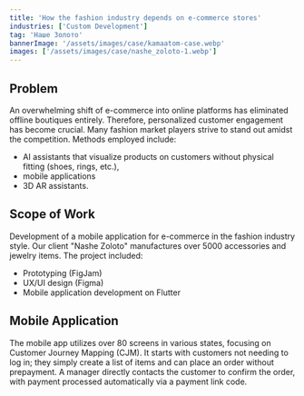 ```yaml
---
title: 'How the fashion industry depends on e-commerce stores'
industries: ['Custom Development']
tag: 'Наше Золото'
bannerImage: '/assets/images/case/kamaatom-case.webp'
images: ['/assets/images/case/nashe_zoloto-1.webp']
---
```


## Problem

An overwhelming shift of e-commerce into online platforms has eliminated offline boutiques entirely. Therefore, personalized customer engagement has become crucial. Many fashion market players strive to stand out amidst the competition. Methods employed include:

- AI assistants that visualize products on customers without physical fitting (shoes, rings, etc.),
- mobile applications
- 3D AR assistants.

## Scope of Work

Development of a mobile application for e-commerce in the fashion industry style. Our client "Nashе Zoloto" manufactures over 5000 accessories and jewelry items. The project included:

- Prototyping (FigJam)
- UX/UI design (Figma)
- Mobile application development on Flutter

## Mobile Application

The mobile app utilizes over 80 screens in various states, focusing on Customer Journey Mapping (CJM). It starts with customers not needing to log in; they simply create a list of items and can place an order without prepayment. A manager directly contacts the customer to confirm the order, with payment processed automatically via a payment link code.
